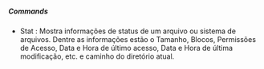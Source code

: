 ##### Commands

* Stat : Mostra informações de status de um arquivo ou sistema de arquivos. Dentre as informações estão o Tamanho, Blocos, Permissões de Acesso, Data e Hora de último acesso,
Data e Hora de última modificação, etc. e caminho do diretório atual.
